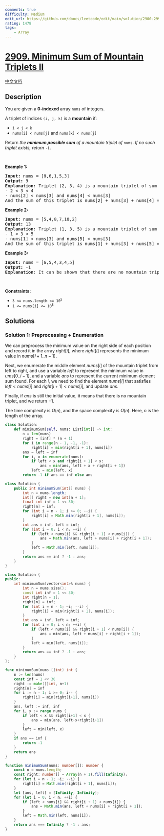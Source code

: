 ```yaml
---
comments: true
difficulty: Medium
edit_url: https://github.com/doocs/leetcode/edit/main/solution/2900-2999/2909.Minimum%20Sum%20of%20Mountain%20Triplets%20II/README_EN.md
rating: 1478
tags:
    - Array
---
```


# [2909. Minimum Sum of Mountain Triplets II](https://leetcode.com/problems/minimum-sum-of-mountain-triplets-ii)

[中文文档](/solution/2900-2999/2909.Minimum%20Sum%20of%20Mountain%20Triplets%20II/README.md)

## Description

<p>You are given a <strong>0-indexed</strong> array <code>nums</code> of integers.</p>

<p>A triplet of indices <code>(i, j, k)</code> is a <strong>mountain</strong> if:</p>

<ul>
	<li><code>i &lt; j &lt; k</code></li>
	<li><code>nums[i] &lt; nums[j]</code> and <code>nums[k] &lt; nums[j]</code></li>
</ul>

<p>Return <em>the <strong>minimum possible sum</strong> of a mountain triplet of</em> <code>nums</code>. <em>If no such triplet exists, return</em> <code>-1</code>.</p>

<p>&nbsp;</p>
<p><strong class="example">Example 1:</strong></p>

<pre>
<strong>Input:</strong> nums = [8,6,1,5,3]
<strong>Output:</strong> 9
<strong>Explanation:</strong> Triplet (2, 3, 4) is a mountain triplet of sum 9 since: 
- 2 &lt; 3 &lt; 4
- nums[2] &lt; nums[3] and nums[4] &lt; nums[3]
And the sum of this triplet is nums[2] + nums[3] + nums[4] = 9. It can be shown that there are no mountain triplets with a sum of less than 9.
</pre>

<p><strong class="example">Example 2:</strong></p>

<pre>
<strong>Input:</strong> nums = [5,4,8,7,10,2]
<strong>Output:</strong> 13
<strong>Explanation:</strong> Triplet (1, 3, 5) is a mountain triplet of sum 13 since: 
- 1 &lt; 3 &lt; 5
- nums[1] &lt; nums[3] and nums[5] &lt; nums[3]
And the sum of this triplet is nums[1] + nums[3] + nums[5] = 13. It can be shown that there are no mountain triplets with a sum of less than 13.
</pre>

<p><strong class="example">Example 3:</strong></p>

<pre>
<strong>Input:</strong> nums = [6,5,4,3,4,5]
<strong>Output:</strong> -1
<strong>Explanation:</strong> It can be shown that there are no mountain triplets in nums.
</pre>

<p>&nbsp;</p>
<p><strong>Constraints:</strong></p>

<ul>
	<li><code>3 &lt;= nums.length &lt;= 10<sup>5</sup></code></li>
	<li><code>1 &lt;= nums[i] &lt;= 10<sup>8</sup></code></li>
</ul>

## Solutions

### Solution 1: Preprocessing + Enumeration

We can preprocess the minimum value on the right side of each position and record it in the array $right[i]$, where $right[i]$ represents the minimum value in $nums[i+1..n-1]$.

Next, we enumerate the middle element $nums[i]$ of the mountain triplet from left to right, and use a variable $left$ to represent the minimum value in $ums[0..i-1]$, and a variable $ans$ to represent the current minimum element sum found. For each $i$, we need to find the element $nums[i]$ that satisfies $left < nums[i]$ and $right[i+1] < nums[i]$, and update $ans$.

Finally, if $ans$ is still the initial value, it means that there is no mountain triplet, and we return $-1$.

The time complexity is $O(n)$, and the space complexity is $O(n)$. Here, $n$ is the length of the array.

<!-- tabs:start -->

```python
class Solution:
    def minimumSum(self, nums: List[int]) -> int:
        n = len(nums)
        right = [inf] * (n + 1)
        for i in range(n - 1, -1, -1):
            right[i] = min(right[i + 1], nums[i])
        ans = left = inf
        for i, x in enumerate(nums):
            if left < x and right[i + 1] < x:
                ans = min(ans, left + x + right[i + 1])
            left = min(left, x)
        return -1 if ans == inf else ans
```

```java
class Solution {
    public int minimumSum(int[] nums) {
        int n = nums.length;
        int[] right = new int[n + 1];
        final int inf = 1 << 30;
        right[n] = inf;
        for (int i = n - 1; i >= 0; --i) {
            right[i] = Math.min(right[i + 1], nums[i]);
        }
        int ans = inf, left = inf;
        for (int i = 0; i < n; ++i) {
            if (left < nums[i] && right[i + 1] < nums[i]) {
                ans = Math.min(ans, left + nums[i] + right[i + 1]);
            }
            left = Math.min(left, nums[i]);
        }
        return ans == inf ? -1 : ans;
    }
}
```

```cpp
class Solution {
public:
    int minimumSum(vector<int>& nums) {
        int n = nums.size();
        const int inf = 1 << 30;
        int right[n + 1];
        right[n] = inf;
        for (int i = n - 1; ~i; --i) {
            right[i] = min(right[i + 1], nums[i]);
        }
        int ans = inf, left = inf;
        for (int i = 0; i < n; ++i) {
            if (left < nums[i] && right[i + 1] < nums[i]) {
                ans = min(ans, left + nums[i] + right[i + 1]);
            }
            left = min(left, nums[i]);
        }
        return ans == inf ? -1 : ans;
    }
};
```

```go
func minimumSum(nums []int) int {
	n := len(nums)
	const inf = 1 << 30
	right := make([]int, n+1)
	right[n] = inf
	for i := n - 1; i >= 0; i-- {
		right[i] = min(right[i+1], nums[i])
	}
	ans, left := inf, inf
	for i, x := range nums {
		if left < x && right[i+1] < x {
			ans = min(ans, left+x+right[i+1])
		}
		left = min(left, x)
	}
	if ans == inf {
		return -1
	}
	return ans
}
```

```ts
function minimumSum(nums: number[]): number {
    const n = nums.length;
    const right: number[] = Array(n + 1).fill(Infinity);
    for (let i = n - 1; ~i; --i) {
        right[i] = Math.min(right[i + 1], nums[i]);
    }
    let [ans, left] = [Infinity, Infinity];
    for (let i = 0; i < n; ++i) {
        if (left < nums[i] && right[i + 1] < nums[i]) {
            ans = Math.min(ans, left + nums[i] + right[i + 1]);
        }
        left = Math.min(left, nums[i]);
    }
    return ans === Infinity ? -1 : ans;
}
```

<!-- tabs:end -->

<!-- end -->
